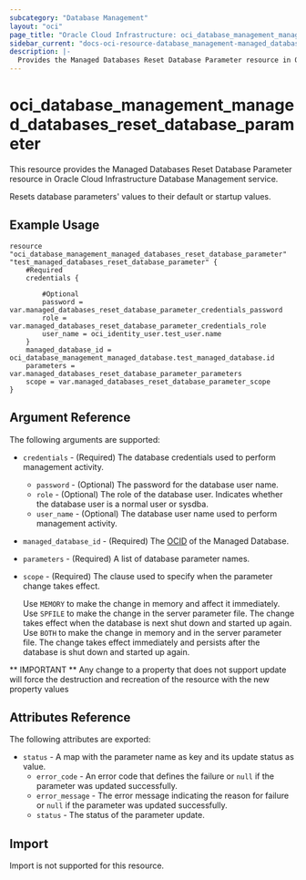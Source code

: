 ```yaml
---
subcategory: "Database Management"
layout: "oci"
page_title: "Oracle Cloud Infrastructure: oci_database_management_managed_databases_reset_database_parameter"
sidebar_current: "docs-oci-resource-database_management-managed_databases_reset_database_parameter"
description: |-
  Provides the Managed Databases Reset Database Parameter resource in Oracle Cloud Infrastructure Database Management service
---
```


# oci_database_management_managed_databases_reset_database_parameter
This resource provides the Managed Databases Reset Database Parameter resource in Oracle Cloud Infrastructure Database Management service.

Resets database parameters' values to their default or startup values.


## Example Usage

```hcl
resource "oci_database_management_managed_databases_reset_database_parameter" "test_managed_databases_reset_database_parameter" {
	#Required
	credentials {

		#Optional
		password = var.managed_databases_reset_database_parameter_credentials_password
		role = var.managed_databases_reset_database_parameter_credentials_role
		user_name = oci_identity_user.test_user.name
	}
	managed_database_id = oci_database_management_managed_database.test_managed_database.id
	parameters = var.managed_databases_reset_database_parameter_parameters
	scope = var.managed_databases_reset_database_parameter_scope
}
```

## Argument Reference

The following arguments are supported:

* `credentials` - (Required) The database credentials used to perform management activity.
	* `password` - (Optional) The password for the database user name. 
	* `role` - (Optional) The role of the database user. Indicates whether the database user is a normal user or sysdba.
	* `user_name` - (Optional) The database user name used to perform management activity. 
* `managed_database_id` - (Required) The [OCID](https://docs.cloud.oracle.com/iaas/Content/General/Concepts/identifiers.htm) of the Managed Database.
* `parameters` - (Required) A list of database parameter names.
* `scope` - (Required) The clause used to specify when the parameter change takes effect.

	Use `MEMORY` to make the change in memory and affect it immediately. Use `SPFILE` to make the change in the server parameter file. The change takes effect when the database is next shut down and started up again. Use `BOTH` to make the change in memory and in the server parameter file. The change takes effect immediately and persists after the database is shut down and started up again. 


** IMPORTANT **
Any change to a property that does not support update will force the destruction and recreation of the resource with the new property values

## Attributes Reference

The following attributes are exported:

* `status` - A map with the parameter name as key and its update status as value. 
	* `error_code` - An error code that defines the failure or `null` if the parameter was updated successfully. 
	* `error_message` - The error message indicating the reason for failure or `null` if the parameter was updated successfully. 
	* `status` - The status of the parameter update.

## Import

Import is not supported for this resource.

